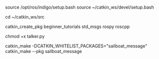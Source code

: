 source /opt/ros/indigo/setup.bash
source ~/catkin_ws/devel/setup.bash

cd ~/catkin_ws/src

catkin_create_pkg beginner_tutorials std_msgs rospy roscpp

chmod +x talker.py

catkin_make -DCATKIN_WHITELIST_PACKAGES="sailboat_message"
catkin_make --pkg sailboat_message



